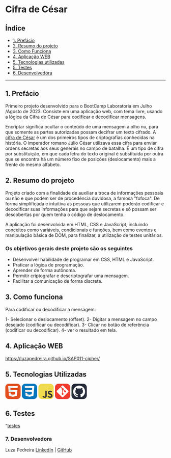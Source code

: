 # Cifra de César

## Índice

* [1. Prefácio](#1-prefácio)
* [2. Resumo do projeto](#2-resumo-do-projeto)
* [3. Como Funciona](#3-como-funciona)
* [4. Aplicação WEB](#4-aplicação-web)
* [5. Tecnologias utilizadas](#5-tecnologias-utilizadas)
* [5. Testes](#6-testes)
* [6. Desenvolvedora](#7-desenvolvedora)

***

## 1. Prefácio

Primeiro projeto desenvolvido para o BootCamp Laboratoria em Julho /Agosto de 2023. Consiste em uma aplicação web, com tema livre, usando a lógica da Cifra de César para codificar e decodificar mensagens.

Encriptar significa ocultar o conteúdo de uma mensagem a olho nu,
para que somente as partes autorizadas possam decifrar um texto cifrado.
A [cifra de César](https://pt.wikipedia.org/wiki/Cifra_de_C%C3%A9sar)
é um dos primeiros tipos de criptografias conhecidas na história.
O imperador romano Júlio César utilizava essa cifra para enviar
ordens secretas aos seus generais no campo de batalha. É um tipo de cifra por substituição, em que cada letra do texto original é
substituida por outra que se encontra há um número fixo de posições
(deslocamento) mais a frente do mesmo alfabeto.

## 2. Resumo do projeto

Projeto criado com a finalidade de auxiliar a troca de informações pessoais ou não e que podem ser de procedência duvidosa, a famosa "fofoca".
De forma simplificada e intuitiva as pessoas que utilizarem poderão codificar e decodificar suas informações  para que sejam secretas e só possam ser descobertas por quem tenha o código de deslocamento.

A aplicação foi desenvolvida em HTML, CSS e JavaScript, incluindo conceitos como variáveis, condicionais e funções, bem como eventos e manipulação básica de DOM, para finalizar, a utilização de testes unitários.

### Os objetivos gerais deste projeto são os seguintes

* Desenvolver habilidade de programar em CSS, HTML e JavaScript.
* Praticar a lógica de programação.
* Aprender de forma autônoma.
* Permitir criptografar e descriptografar uma mensagem.
* Facilitar a comunicação de forma discreta.

## 3. Como funciona

Para codificar ou decodificar a mensagem:

1- Selecionar o deslocamento (offset).
2- Digitar a mensagem no campo desejado (codificar ou decodificar).
3- Clicar no botão de referência (codificar ou decodificar).
4- ver o resultado em tela.

## 4. Aplicação WEB
  
https://luzapedreira.github.io/SAP011-cipher/

## 5. Tecnologias Utilizadas

![html](src/img/html-icon.png) ![css](src/img/css-icon.png) ![js](src/img/js-icon.png) ![git](src/img/git-icon.png) ![github](src/img/gitHub-icon.png)

## 6. Testes

"[testes](src/img/testes.png)

### 7. Desenvolvedora

Luza Pedreira [LinkedIn](https://www.linkedin.com/in/luza-pedreira/) | [GitHub](https://github.com/Luzapedreira)
